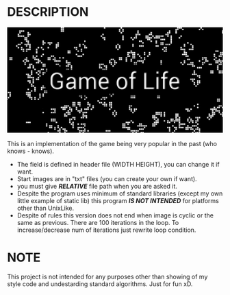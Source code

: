 # DESCRIPTION

![onetwo](img/unnamed.png)

This is an implementation of the game being very popular in the past (who knows - knows).
- The field is defined in header file (WIDTH HEIGHT), you can change it if want.
- Start images are in "txt" files (you can create your own if want).
- you must give ***RELATIVE*** file path when you are asked it.
- Despite the program uses minimum of standard libraries (except my own little example of static lib) this program  ***IS NOT INTENDED*** for platforms other than UnixLike.
- Despite of rules this version does not end when image is cyclic or the same as previous. There are 100 iterations in the loop. To increase/decrease num of iterations just rewrite loop condition.

# NOTE

This project is not intended for any purposes other than showing of my style code and undestarding standard algorithms. Just for fun xD.